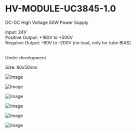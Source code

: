 # HV-MODULE-UC3845-1.0

DC-DC High Voltage 50W Power Supply 

Input: 24V<br>
Positive Output: +180V to +500V<br>
Negative Output: -80V to -200V (no load, only for tube BIAS)<br>
<br>

Under development.

Size: 80x50mm

![Image](https://github.com/user-attachments/assets/ef6e3d77-d07c-46da-82e8-1474facfb2c8)

![Image](https://github.com/user-attachments/assets/be82b643-bdd6-47d7-aa20-a83fe6854fe7)

![Image](https://github.com/user-attachments/assets/7f19c25a-dcdf-4f72-9d9e-c11a6de17563)

![Image](https://github.com/user-attachments/assets/925977f4-e34d-4bfe-bf98-ed2263c800fa)

![Image](https://github.com/user-attachments/assets/3118c63c-3b8c-40e8-bcc0-ad6f23f8a8dd)

![Image](https://github.com/user-attachments/assets/80fbea94-d6d6-4b66-8aa9-377e483060f3)
